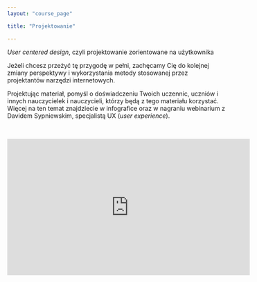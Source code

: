 ```yaml
---
layout: "course_page"

title: "Projektowanie"

---
```


<div class="text-center screen-title">
<i>User centered design</i>, czyli projektowanie zorientowane na użytkownika
</div>

<div class="screen-content">
  <p>
  Jeżeli chcesz przeżyć tę przygodę w pełni, zachęcamy Cię do kolejnej zmiany perspektywy i wykorzystania metody stosowanej przez projektantów narzędzi internetowych. 
  </p>
  
  <p>
  Projektując materiał, pomyśl o doświadczeniu Twoich uczennic, uczniów i innych nauczycielek i nauczycieli, którzy będą z tego materiału korzystać.<br/>
Więcej na ten temat znajdziecie w infografice oraz w nagraniu webinarium z Davidem Sypniewskim, specjalistą UX (<i>user experience</i>).
  </p>
  &nbsp;
  <p>
  <div class="row">
  <div class="col-md-12 col-xs-12">
   <div class="embed-responsive embed-responsive-16by9"> 
   <iframe width="560" height="315" src="https://www.youtube.com/embed/Rq9bMivLDQg" frameborder="0" allow="autoplay; encrypted-media" allowfullscreen></iframe></div></div>
</div>
  </p>

</div> 
